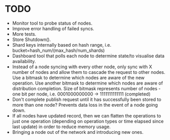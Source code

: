 # TODO

- Monitor tool to probe status of nodes.
- Improve error handling of failed syncs.
- More tests.
- Store Shutdown().
- Shard keys internally based on hash range, i.e. bucket=hash_num/(max_hash/num_shards)
- Dashboard tool that polls each node to determine state/to visualise data availability.
- Instead of a node syncing with every other node, only sync with X number of nodes and allow them to cascade the request to other nodes. Use a bitmask to determine which nodes are aware of the new operation. Use another bitmask to determine which nodes are aware of distribution completion. Size of bitmask represents number of nodes - one bit per node, i.e. 0001000000000 -> 1111111111111 (completed)
- Don't complete publish request until it has successfully been stored to more than one node? Prevents data loss in the event of a node going down.
- If all nodes have updated record, then we can flatten the operations to just one operation (depending on operation types or time elapsed since last update) in order to reduce memory usage.
- Bringing a node out of the network and introducing new ones.